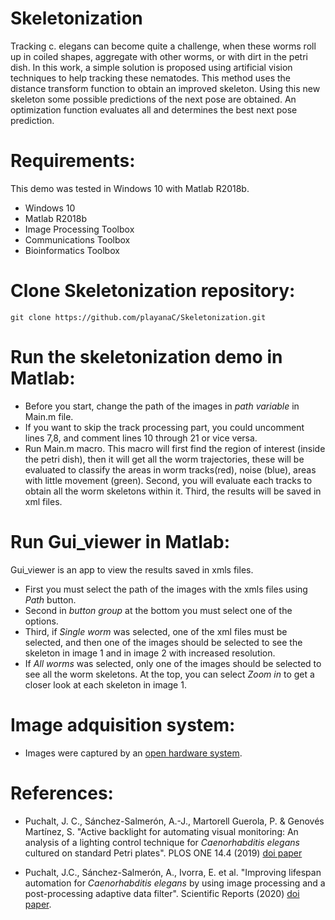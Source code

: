 # Skeletonization
Tracking c. elegans can become quite a challenge, when these worms roll up in coiled shapes, aggregate with other worms, or with dirt in the petri dish. In this work, a simple solution is proposed using artificial vision techniques to help tracking these nematodes. This method uses the distance transform function to obtain an improved skeleton. Using this new skeleton some possible predictions of the next pose are obtained. An optimization function evaluates all and determines the best next pose prediction.

# Requirements:
This demo was tested in Windows 10 with Matlab R2018b.
- Windows 10
- Matlab R2018b
- Image Processing Toolbox
- Communications Toolbox
- Bioinformatics Toolbox

# Clone Skeletonization repository:
```
git clone https://github.com/playanaC/Skeletonization.git
```

# Run the skeletonization demo in Matlab:
- Before you start, change the path of the images in *path variable* in Main.m file.
- If you want to skip the track processing part, you could uncomment lines 7,8, and comment lines 10 through 21 or vice versa.
- Run Main.m macro. This macro will first find the region of interest (inside the petri dish), then it will get all the worm trajectories, these will be evaluated to classify the areas in worm tracks(red), noise (blue), areas with little movement (green). Second, you will evaluate each tracks to obtain all the worm skeletons within it. Third, the results will be saved in xml files. 

# Run Gui_viewer in Matlab:
Gui_viewer is an app to view the results saved in xmls files.
- First you must select the path of the images with the xmls files using *Path* button.
- Second in *button group* at the bottom you must select one of the options.
- Third, if *Single worm* was selected, one of the xml files must be selected, and then one of the images should be selected to see the skeleton in image 1 and in image 2 with increased resolution.
- If *All worms* was selected, only one of the images should be selected to see all the worm skeletons. At the top, you can select *Zoom in* to get a closer look at each skeleton in image 1.

# Image adquisition system:
- Images were captured by an [open hardware system](https://github.com/JCPuchalt/c-elegans_smartLight).


# References:
- Puchalt, J. C., Sánchez-Salmerón, A.-J., Martorell Guerola, P. & Genovés Martínez, S. "Active backlight for automating visual monitoring: An analysis of a lighting control technique for *Caenorhabditis elegans* cultured on standard Petri plates". PLOS ONE 14.4 (2019) [doi paper](https://doi.org/10.1371/journal.pone.0215548)

- Puchalt, J.C., Sánchez-Salmerón, A., Ivorra, E. et al. "Improving lifespan automation for *Caenorhabditis elegans* by using image processing and a post-processing adaptive data filter". Scientific Reports (2020) [doi paper](https://doi.org/10.1038/s41598-020-65619-4).
